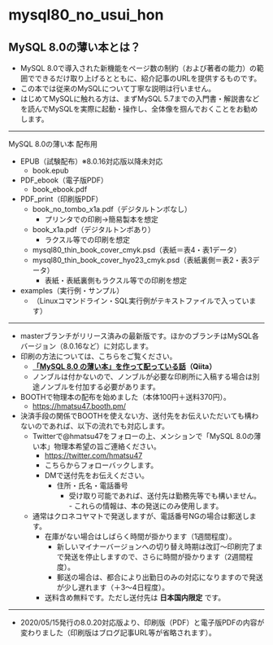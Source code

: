 # mysql80_no_usui_hon

## MySQL 8.0の薄い本とは？

 - MySQL 8.0で導入された新機能をページ数の制約（および著者の能力）の範囲でできるだけ取り上げるとともに、紹介記事のURLを提供するものです。
 - この本では従来のMySQLについて丁寧な説明は行いません。
 - はじめてMySQLに触れる方は、まずMySQL 5.7までの入門書・解説書などを読んでMySQLを実際に起動・操作し、全体像を掴んでおくことをお勧めします。

---

MySQL 8.0の薄い本 配布用

 - EPUB（試験配布）※8.0.16対応版以降未対応
   - book.epub
 - PDF_ebook（電子版PDF）
   - book_ebook.pdf
 - PDF_print（印刷版PDF）
   - book_no_tombo_x1a.pdf（デジタルトンボなし）
     - プリンタでの印刷→簡易製本を想定
   - book_x1a.pdf（デジタルトンボあり）
     - ラクスル等での印刷を想定
   - mysql80_thin_book_cover_cmyk.psd（表紙＝表4・表1データ）
   - mysql80_thin_book_cover_hyo23_cmyk.psd（表紙裏側＝表2・表3データ）
     - 表紙・表紙裏側もラクスル等での印刷を想定
 - examples（実行例・サンプル）
   - （Linuxコマンドライン・SQL実行例がテキストファイルで入っています）
---

 - masterブランチがリリース済みの最新版です。ほかのブランチはMySQL各バージョン（8.0.16など）に対応します。
 - 印刷の方法については、こちらをご覧ください。
   - **[「MySQL 8.0 の薄い本」を作って配っている話](https://qiita.com/hmatsu47/items/ceb75caf46e3c761095d)（Qiita）**
   - ノンブルは付かないので、ノンブルが必要な印刷所に入稿する場合は別途ノンブルを付加する必要があります。
 - BOOTHで物理本の配布を始めました（本体100円＋送料370円）。
   - https://hmatsu47.booth.pm/
 - 決済手段の関係でBOOTHを使えない方、送付先をお伝えいただいても構わないのであれば、以下の流れでも対応します。
   - Twitterで@hmatsu47をフォローの上、メンションで「MySQL 8.0の薄い本」物理本希望の旨ご連絡ください。
	   - https://twitter.com/hmatsu47
	 - こちらからフォローバックします。
	 - DMで送付先をお伝えください。
	   - 住所・氏名・電話番号
		   - 受け取り可能であれば、送付先は勤務先等でも構いません。
                   - これらの情報は、本の発送にのみ使用します。
   - 通常はクロネコヤマトで発送しますが、電話番号NGの場合は郵送します。
	   - 在庫がない場合はしばらく時間が掛かります（1週間程度）。
		 - 新しいマイナーバージョンへの切り替え時期は改訂～印刷完了まで発送を停止しますので、さらに時間が掛かります（2週間程度）。
		 - 郵送の場合は、都合により出勤日のみの対応になりますので発送が少し遅れます（＋3～4日程度）。
	 - 送料含め無料です。ただし送付先は **日本国内限定** です。

---

 - 2020/05/15発行の8.0.20対応版より、印刷版（PDF）と電子版PDFの内容が変わりました（印刷版はブログ記事URL等が省略されます）。

